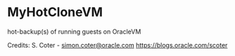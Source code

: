 # MyHotCloneVM
hot-backup(s) of running guests on OracleVM

Credits:
S. Coter - simon.coter@oracle.com
https://blogs.oracle.com/scoter
